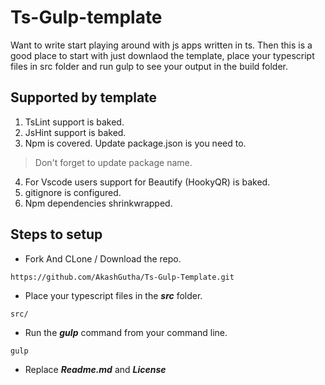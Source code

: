 # Ts-Gulp-template

Want to write start playing around with js apps written in ts. Then this is a good place to start with just downlaod the template, place your typescript files in src folder and run gulp to see your output in the build folder.

## Supported by template

1. TsLint support is baked.
2. JsHint support is baked.
3. Npm is covered. Update package.json is you need to.
>Don't forget to update package name.

4. For Vscode users support for Beautify (HookyQR) is baked.  
5. gitignore is configured.
6. Npm dependencies shrinkwrapped.

## Steps to setup

- Fork And CLone / Download the repo.
```
https://github.com/AkashGutha/Ts-Gulp-Template.git
```
- Place your typescript files in the _**src**_ folder.
```
src/
```
- Run the _**gulp**_ command from your command line.
```
gulp
```
- Replace _**Readme.md**_ and _**License**_